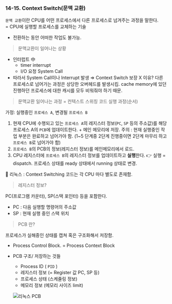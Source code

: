 ### 14-15. **Context Switch(문맥 교환)**

`문맥 교환`이란 CPU를 어떤 프로세스에서 다른 프로세스로 넘겨주는 과정을 말한다.       
= CPU에 실행할 프로세스를 교체하는 기술

- 전환하는 동안 어떠한 작업도 불가능.



> 문맥교환이 일어나는 상황

- 인터럽트 中 
  - timer interrupt
  - I/O 요청 System Call
- 따라서 System Call이나 Interrupt 발생 ⇒ Context Switch 보장 X 
  이유? 다른 프로세스로 넘어가는 과정은 상당한 오버헤드를 발생시킴. cache memory에 있던 진행하던 프로세스에 대한 캐시를 모두 비워줘야 하기 때문.



> 문맥교환 일어나는 과정 
> = 컨텍스트 스위칭 코드 실행 과정(순서)

가정: 실행중인 `프로세스 A`, 변경될 `프로세스 B`

1. 현재 CPU에 수행되고 있는 `프로세스 A`의 레지스터 정보(`PC`, `SP` 등의 주소값)를 해당 프로세스 A의 `PCB`에 업데이트한다. + 메인 메모리에 저장. 주의 : 현재 실행중인 작업 부분은 완료하고 넘어가야 함. (1~5 단계중 2단계 진행중이면 2단계 마무리 하고 `프로세스 B`로 넘어가야 함)
2. `프로세스 B`의 PCB의 정보(레지스터 정보)를 메인메모리에서 로드.
3. CPU 레지스터에 `프로세스 B`의 레지스터 정보를 업데이트하고 **실행**한다. 👉 실행 = dispatch. 프로세스 상태를 ready 상태에서 running 상태로 변경.

📌 리눅스 : Context Switching 코드는 각 CPU 마다 별도로 존재함.



> 레지스터 정보?

PC(프로그램 카운터), SP(스택 포인터) 등을 포함한다.

- PC : 다음 실행할 명령어의 주소값
- SP : 현재 실행 중인 스택 위치



> PCB 란?

프로세스가 실해중인 상태를 캡쳐 혹은 구조화해서 저장함.

- Process Control Block. = Process Context Block

- PCB 구조/ 저장하는 것들

  - Process ID ( `PID` )
  - 레지스터 정보 (= Register 값 PC, SP 등)
  - 프로세스 상태 (스케쥴링 정보)
  - 메모리  정보 (메모리 사이즈 limit)

  ![리눅스 PCB](https://github.com/mand2/TIL/tree/master/images/CS/OS/14_pcb.jpeg)

  